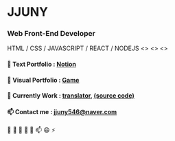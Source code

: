 # JJUNY

### Web Front-End Developer
HTML / CSS / JAVASCRIPT / REACT / NODEJS 
<>
<>
<>
#### 💬 Text Portfolio : [Notion](https://www.notion.so/JJUNY-7b6d60cb92474cf68c5880f78b04b494)
 
#### 💬 Visual Portfolio : [Game](http://jjuny.herokuapp.com/)

#### 🌱 Currently Work : [translator](https://jjuny-translator.herokuapp.com/),   [(source code)](https://github.com/jjunyjjuny/translator) 

#### 📫 Contact me : jjuny546@naver.com



 🔭 🌱 👯 🤔 💬 📫 😄 ⚡ 

